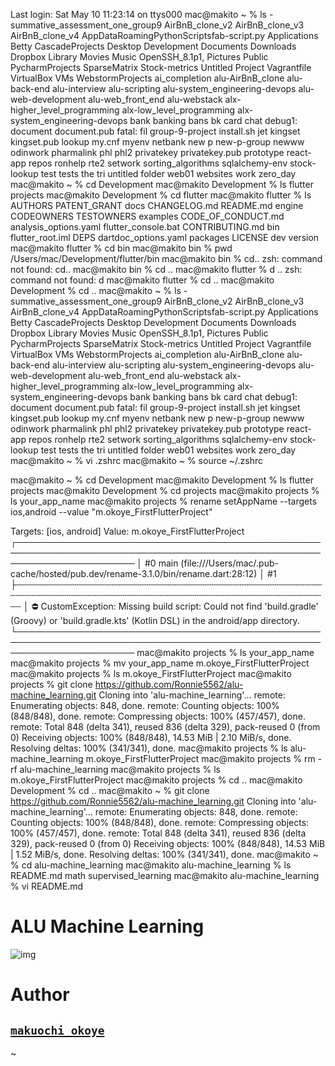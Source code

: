 Last login: Sat May 10 11:23:14 on ttys000
mac@makito ~ % ls
-summative_assessment_one_group9
AirBnB_clone_v2
AirBnB_clone_v3
AirBnB_clone_v4
AppDataRoamingPythonScriptsfab-script.py
Applications
Betty
CascadeProjects
Desktop
Development
Documents
Downloads
Dropbox
Library
Movies
Music
OpenSSH_8.1p1,
Pictures
Public
PycharmProjects
SparseMatrix
Stock-metrics
Untitled Project
Vagrantfile
VirtualBox VMs
WebstormProjects
ai_completion
alu-AirBnB_clone
alu-back-end
alu-interview
alu-scripting
alu-system_engineering-devops
alu-web-development
alu-web_front_end
alu-webstack
alx-higher_level_programming
alx-low_level_programming
alx-system_engineering-devops
bank
banking
bans
bk
card
chat
debug1:
document
document.pub
fatal:
fil
group-9-project
install.sh
jet
kingset
kingset.pub
lookup
my.cnf
myenv
netbank
new p
new-p-group
newww
odinwork
pharmalink
phl
phl2
privatekey
privatekey.pub
prototype
react-app
repos
ronhelp
rte2
setwork
sorting_algorithms
sqlalchemy-env
stock-lookup
test
tests
the
tri
untitled folder
web01
websites
work
zero_day
mac@makito ~ % cd Development
mac@makito Development % ls
flutter		projects
mac@makito Development % cd flutter
mac@makito flutter % ls
AUTHORS			PATENT_GRANT		docs
CHANGELOG.md		README.md		engine
CODEOWNERS		TESTOWNERS		examples
CODE_OF_CONDUCT.md	analysis_options.yaml	flutter_console.bat
CONTRIBUTING.md		bin			flutter_root.iml
DEPS			dartdoc_options.yaml	packages
LICENSE			dev			version
mac@makito flutter % cd bin
mac@makito bin % pwd
/Users/mac/Development/flutter/bin
mac@makito bin % cd..
zsh: command not found: cd..
mac@makito bin % cd ..
mac@makito flutter % d ..
zsh: command not found: d
mac@makito flutter % cd ..
mac@makito Development % cd ..
mac@makito ~ % ls
-summative_assessment_one_group9
AirBnB_clone_v2
AirBnB_clone_v3
AirBnB_clone_v4
AppDataRoamingPythonScriptsfab-script.py
Applications
Betty
CascadeProjects
Desktop
Development
Documents
Downloads
Dropbox
Library
Movies
Music
OpenSSH_8.1p1,
Pictures
Public
PycharmProjects
SparseMatrix
Stock-metrics
Untitled Project
Vagrantfile
VirtualBox VMs
WebstormProjects
ai_completion
alu-AirBnB_clone
alu-back-end
alu-interview
alu-scripting
alu-system_engineering-devops
alu-web-development
alu-web_front_end
alu-webstack
alx-higher_level_programming
alx-low_level_programming
alx-system_engineering-devops
bank
banking
bans
bk
card
chat
debug1:
document
document.pub
fatal:
fil
group-9-project
install.sh
jet
kingset
kingset.pub
lookup
my.cnf
myenv
netbank
new p
new-p-group
newww
odinwork
pharmalink
phl
phl2
privatekey
privatekey.pub
prototype
react-app
repos
ronhelp
rte2
setwork
sorting_algorithms
sqlalchemy-env
stock-lookup
test
tests
the
tri
untitled folder
web01
websites
work
zero_day
mac@makito ~ % vi .zshrc
mac@makito ~ % source ~/.zshrc

mac@makito ~ % cd Development
mac@makito Development % ls
flutter		projects
mac@makito Development % cd projects
mac@makito projects % ls
your_app_name
mac@makito projects % rename setAppName --targets ios,android --value "m.okoye_FirstFlutterProject"

Targets: [ios, android]
Value: m.okoye_FirstFlutterProject
┌───────────────────────────────────────────────────────────────────────────────────────────────────────────────────────
│ #0   main (file:///Users/mac/.pub-cache/hosted/pub.dev/rename-3.1.0/bin/rename.dart:28:12)
│ #1   <asynchronous suspension>
├┄┄┄┄┄┄┄┄┄┄┄┄┄┄┄┄┄┄┄┄┄┄┄┄┄┄┄┄┄┄┄┄┄┄┄┄┄┄┄┄┄┄┄┄┄┄┄┄┄┄┄┄┄┄┄┄┄┄┄┄┄┄┄┄┄┄┄┄┄┄┄┄┄┄┄┄┄┄┄┄┄┄┄┄┄┄┄┄┄┄┄┄┄┄┄┄┄┄┄┄┄┄┄┄┄┄┄┄┄┄┄┄┄┄┄┄┄┄┄
│ ⛔ CustomException: Missing build script: Could not find 'build.gradle' (Groovy) or 'build.gradle.kts' (Kotlin DSL) in the android/app directory.
└───────────────────────────────────────────────────────────────────────────────────────────────────────────────────────
mac@makito projects % ls
your_app_name
mac@makito projects % mv your_app_name m.okoye_FirstFlutterProject
mac@makito projects % ls
m.okoye_FirstFlutterProject
mac@makito projects %  git clone https://github.com/Ronnie5562/alu-machine_learning.git
Cloning into 'alu-machine_learning'...
remote: Enumerating objects: 848, done.
remote: Counting objects: 100% (848/848), done.
remote: Compressing objects: 100% (457/457), done.
remote: Total 848 (delta 341), reused 836 (delta 329), pack-reused 0 (from 0)
Receiving objects: 100% (848/848), 14.53 MiB | 2.10 MiB/s, done.
Resolving deltas: 100% (341/341), done.
mac@makito projects % ls
alu-machine_learning		m.okoye_FirstFlutterProject
mac@makito projects % rm -rf alu-machine_learning
mac@makito projects % ls
m.okoye_FirstFlutterProject
mac@makito projects % cd ..
mac@makito Development % cd ..
mac@makito ~ % git clone https://github.com/Ronnie5562/alu-machine_learning.git
Cloning into 'alu-machine_learning'...
remote: Enumerating objects: 848, done.
remote: Counting objects: 100% (848/848), done.
remote: Compressing objects: 100% (457/457), done.
remote: Total 848 (delta 341), reused 836 (delta 329), pack-reused 0 (from 0)
Receiving objects: 100% (848/848), 14.53 MiB | 1.52 MiB/s, done.
Resolving deltas: 100% (341/341), done.
mac@makito ~ % cd alu-machine_learning
mac@makito alu-machine_learning % ls
README.md		math			supervised_learning
mac@makito alu-machine_learning % vi README.md

# ALU Machine Learning

![img](https://start.alueducation.com/resource/1568810909000/AluLogoForAdmissions)


# Author

## [`makuochi okoye`](linkedin.com/in/makuochi-okoye-32a385206/)
~                          
